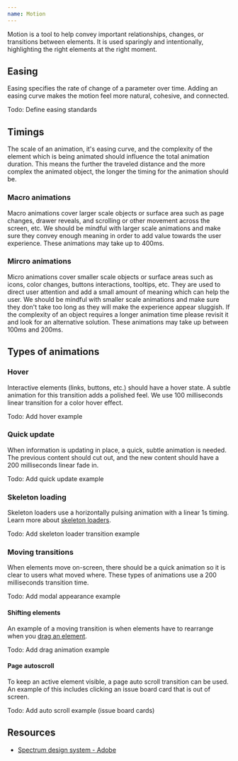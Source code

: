 ```yaml
---
name: Motion
---
```


Motion is a tool to help convey important relationships, changes, or transitions between elements. It is used sparingly and intentionally, highlighting the right elements at the right moment.

## Easing

Easing specifies the rate of change of a parameter over time. Adding an easing curve makes the motion feel more natural, cohesive, and connected.

Todo: Define easing standards

## Timings

The scale of an animation, it's easing curve, and the complexity of the element which is being animated should influence the total animation duration. This means the further the traveled distance and the more complex the animated object, the longer the timing for the animation should be.

### Macro animations

Macro animations cover larger scale objects or surface area such as page changes, drawer reveals, and scrolling or other movement across the screen, etc. We should be mindful with larger scale animations and make sure they convey enough meaning in order to add value towards the user experience. These animations may take up to 400ms.

### Mircro animations

Micro animations cover smaller scale objects or surface areas such as icons, color changes, buttons interactions, tooltips, etc. They are used to direct user attention and add a small amount of meaning which can help the user. We should be mindful with smaller scale animations and make sure they don't take too long as they will make the experience appear sluggish. If the complexity of an object requires a longer animation time please revisit it and look for an alternative solution. These animations may take up between 100ms and 200ms.

## Types of animations

### Hover

Interactive elements (links, buttons, etc.) should have a hover state. A subtle animation for this transition adds a polished feel. We use 100 milliseconds linear transition for a color hover effect.

Todo: Add hover example

### Quick update

When information is updating in place, a quick, subtle animation is needed. The previous content should cut out, and the new content should have a 200 milliseconds linear fade in.

Todo: Add quick update example

### Skeleton loading

Skeleton loaders use a horizontally pulsing animation with a linear 1s timing. Learn more about [skeleton loaders](/components/skeleton-loader).

Todo: Add skeleton loader transition example

### Moving transitions

When elements move on-screen, there should be a quick animation so it is clear to users what moved where. These types of animations use a 200 milliseconds transition time.

Todo: Add modal appearance example

#### Shifting elements

An example of a moving transition is when elements have to rearrange when you [drag an element](/foundations/interactions#drag-and-drop).

Todo: Add drag animation example

#### Page autoscroll

To keep an active element visible, a page auto scroll transition can be used. An example of this includes clicking an issue board card that is out of screen.

Todo: Add auto scroll example (issue board cards)

## Resources

* [Spectrum design system - Adobe](https://spectrum.adobe.com/page/motion/)
